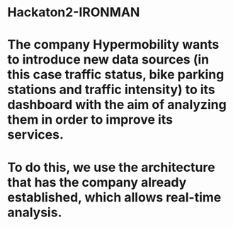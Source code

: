 # Hackaton2-IRONMAN
# The company Hypermobility wants to introduce new data sources (in this case traffic status, bike parking stations and traffic intensity) to its dashboard with the aim of analyzing them in order to improve its services. 

# To do this, we use the architecture that has the company already established, which allows real-time analysis.
